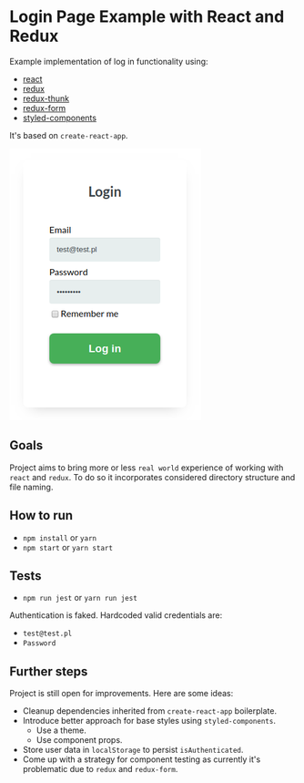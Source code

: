 # Login Page Example with React and Redux
Example implementation of log in functionality using:
* [react](https://reactjs.org/)
* [redux](https://redux.js.org/)
* [redux-thunk](https://github.com/gaearon/redux-thunk)
* [redux-form](https://redux-form.com/)
* [styled-components](https://www.styled-components.com/)

It's based on `create-react-app`.

![](docs/images/login.png?raw=true)

## Goals

Project aims to bring more or less `real world` experience of working with `react` and `redux`. To do so it incorporates considered directory structure and file naming.

## How to run

* `npm install` or `yarn`
* `npm start` or `yarn start`

## Tests

* `npm run jest` or `yarn run jest`

Authentication is faked. Hardcoded valid credentials are:
* `test@test.pl`
* `Password`

## Further steps

Project is still open for improvements. Here are some ideas:

* Cleanup dependencies inherited from `create-react-app` boilerplate.
* Introduce better approach for base styles using `styled-components`.
  * Use a theme.
  * Use component props.
* Store user data in `localStorage` to persist `isAuthenticated`.
* Come up with a strategy for component testing as currently it's problematic due to `redux` and `redux-form`.
